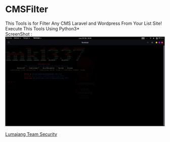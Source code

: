# CMSFilter
This Tools is for Filter Any CMS Laravel and Wordpress From Your List Site!<br>
Execute This Tools Using Python3*<br>
ScreenShot :
<img src="https://raw.githubusercontent.com/MataKucing-OFC/CMSFilter/a2a41a42747f9f1f7da957929997858759582317/ss.png?token=ARHUJTB7YD3WADFPD3MZDFDBPLMIW">

<a href="https://www.bloglumajangteamsec.my.id">Lumajang Team Security</a>
